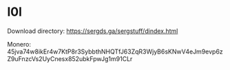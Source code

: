 <meta name="CatCut63b374858d"
content="692BDD5173400C00D0720DB9220B2BF5Y8131" />
# l0l
Download directory: https://sergds.ga/sergstuff/dindex.html









Monero: 45jva74w8ikEr4w7KtP8r3SybbthNHQTfJ63ZqR3WjyB6sKNwV4eJm9evp6zZ9uFnzcVs2UyCnesx852ubkFpwJg1m91CLr
